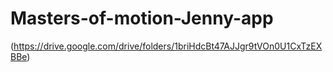 # Masters-of-motion-Jenny-app
(https://drive.google.com/drive/folders/1briHdcBt47AJJgr9tVOn0U1CxTzEXBBe)
